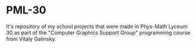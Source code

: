 # PML-30
It's repository of my school projects that were made in Phys-Math Lyceum 30 as part of the "Computer Graphics Support Group" programming course from Vitaly Galinsky.
